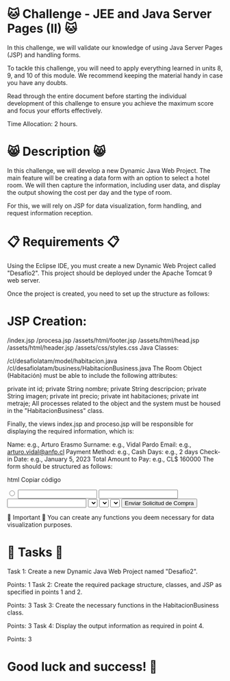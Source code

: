 # 🐱 Challenge - JEE and Java Server Pages (II) 🐱
In this challenge, we will validate our knowledge of using Java Server Pages (JSP) and handling forms.

To tackle this challenge, you will need to apply everything learned in units 8, 9, and 10 of this module. We recommend keeping the material handy in case you have any doubts.

Read through the entire document before starting the individual development of this challenge to ensure you achieve the maximum score and focus your efforts effectively.

Time Allocation: 2 hours.

# 😸 Description 😸
In this challenge, we will develop a new Dynamic Java Web Project. The main feature will be creating a data form with an option to select a hotel room. We will then capture the information, including user data, and display the output showing the cost per day and the type of room.

For this, we will rely on JSP for data visualization, form handling, and request information reception.

# 📋 Requirements 📋
Using the Eclipse IDE, you must create a new Dynamic Web Project called "Desafío2". This project should be deployed under the Apache Tomcat 9 web server.

Once the project is created, you need to set up the structure as follows:

# JSP Creation:

/index.jsp
/procesa.jsp
/assets/html/footer.jsp
/assets/html/head.jsp
/assets/html/header.jsp
/assets/css/styles.css
Java Classes:

/cl/desafiolatam/model/habitacion.java
/cl/desafiolatam/business/HabitacionBusiness.java
The Room Object (Habitación) must be able to include the following attributes:

private int id;
private String nombre;
private String descripcion;
private String imagen;
private int precio;
private int habitaciones;
private int metraje;
All processes related to the object and the system must be housed in the "HabitacionBusiness" class.

Finally, the views index.jsp and proceso.jsp will be responsible for displaying the required information, which is:

Name: e.g., Arturo Erasmo
Surname: e.g., Vidal Pardo
Email: e.g., arturo.vidal@anfp.cl
Payment Method: e.g., Cash
Days: e.g., 2 days
Check-in Date: e.g., January 5, 2023
Total Amount to Pay: e.g., CL$ 160000
The form should be structured as follows:

html
Copiar código
<form method="post" action="procesa.jsp">
  <input type="radio" name="idhabitacion" value="1">
  <input type="text" class="form-control" id="nombre" name="nombre">
  <input type="text" class="form-control" id="apellido" name="apellido">
  <input type="text" class="form-control" id="email" name="email">
  <select id="medio_pago" name="medio_pago" class="form-select"></select>
  <select id="dias" name="dias" class="form-select"></select>
  <select id="fecha_entrada" name="fecha_entrada" class="form-select"></select>
  <button type="submit" class="btn btn-primary">Enviar Solicitud de Compra</button>
</form>
🐾 Important 🐾
You can create any functions you deem necessary for data visualization purposes.

# 🎯 Tasks 🎯
Task 1: Create a new Dynamic Java Web Project named "Desafio2".

Points: 1
Task 2: Create the required package structure, classes, and JSP as specified in points 1 and 2.

Points: 3
Task 3: Create the necessary functions in the HabitacionBusiness class.

Points: 3
Task 4: Display the output information as required in point 4.

Points: 3
# Good luck and success! 🎯
